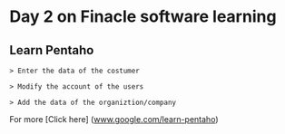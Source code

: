 # Day 2 on Finacle software learning

	 

## Learn Pentaho 

	> Enter the data of the costumer 

	> Modify the account of the users

	> Add the data of the organiztion/company 

For more [Click here] (www.google.com/learn-pentaho)

